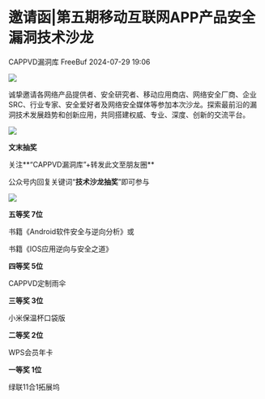 #  邀请函|第五期移动互联网APP产品安全漏洞技术沙龙   
CAPPVD漏洞库  FreeBuf   2024-07-29 19:06  
  
![](https://mmbiz.qpic.cn/mmbiz_gif/qq5rfBadR38jUokdlWSNlAjmEsO1rzv3srXShFRuTKBGDwkj4gvYy34iajd6zQiaKl77Wsy9mjC0xBCRg0YgDIWg/640?wx_fmt=gif "")  
  
  
  
  
  
诚挚邀请各网络产品提供者、安全研究者、移动应用商店、网络安全厂商、企业SRC、行业专家、安全爱好者及网络安全媒体等参加本次沙龙。探索最前沿的漏洞技术发展趋势和创新应用，共同搭建权威、专业、深度、创新的交流平台。  
  
  
  
  
![](https://mmbiz.qpic.cn/sz_mmbiz_jpg/J4GklExdO3vDfUBTseC4QZiaGibFPxL0KzpfbVuiaOgGCH1hH8J7FdhmQRNvNu6GpkoWZ5FyPvl6FgN1YxU3dCKFg/640?wx_fmt=jpeg&from=appmsg "")  
  
  
**文末抽奖**  
  
  
  
关注**“CAPPVD漏洞库”+转发此文至朋友圈**  
  
公众号内回复关键词“**技术沙龙抽奖**”即可参与  
  
  
![](https://mmbiz.qpic.cn/sz_mmbiz_jpg/J4GklExdO3vDfUBTseC4QZiaGibFPxL0KzLyliaOHVZcTrweejoT3NehMpxxAibicicRRrI4yUYLh5I5PrSaWSiclScsQ/640?wx_fmt=jpeg&from=appmsg "")  
  
**五等奖 7位**  
  
书籍《Android软件安全与逆向分析》或  
  
书籍《IOS应用逆向与安全之道》  
  
**四等奖 5位**  
  
CAPPVD定制雨伞  
  
**三等奖 3位**  
  
小米保温杯口袋版  
  
**二等奖 2位**  
  
WPS会员年卡  
  
**一等奖 1位**  
  
绿联11合1拓展坞  
  
  
